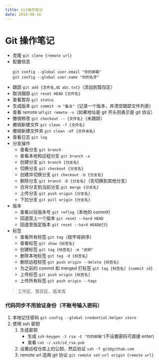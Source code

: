 ```yaml
---
title: Git操作笔记
date: 2018-06-16
---
```


# Git 操作笔记

- 克隆 `git clone {remote url}`
- 配置信息
  ```base
  git config --global user.email "你的邮箱"
  git config --global user.name "你的名字"
  ```
- 跟踪 `git add {文件名,如 abc.txt}`（添加到暂存区）
- 取消跟踪 `git reset HEAD {文件名}`
- 查看暂存 `git status`
- 生成版本 `git commit -m "备注"`（记录一个版本，并清空跟踪文件列表）
- 查看 remote url `git remote -v`（如果地址是 git 开头则表示是 git 协议）
- 撤销修改 `git checkout -- {文件名}`（未跟踪）
- 撤销新建文件 `git clean -f {文件名}`
- 撤销新建文件夹 `git clean -df {文件夹名}`
- 查看日志 `git log`
- 分支操作
  - 查看分支 `git branch`
  - 查看本地和远程分支 `git branch -a`
  - 创建分支 `git branch {分支名}`
  - 切换分支 `git checkout {分支名}`
  - 创建并切换分支 `git checkout -b {分支名}`
  - 删除分支 `git branch -D {分支名}`（先切换到其他分支）
  - 合并分支到当前分支 `git merge {分支名}`
  - 上传分支 `git push origin {分支名}`
  - 下拉分支 `git pull origin {分支名}`
- 版本
  - 查看以往版本号 `git reflog`（本地的 commit）
  - 回退至上一个版本 `git reset --hard HEAD`
  - 回退至指定版本 `git reset --hard HEAD@{5}`
- 标签
  - 查看所有标签 `git tag`（按字母排序）
  - 查看标签 `git show {标签名}`
  - 创建标签 `git tag {标签名} -m "说明"`
  - 删除本地标签 `git tag -d {标签名}`
  - 删除远程标签 `git push origin --delete {标签名}`
  - 为之前的 commit 和 merged 打标签 `git tag {标签名} {commit id}`
  - 上传标签 `git push origin {标签名}`
  - 上传所有标签 `git push origin --tags`

> 工作区、暂存区、版本库

### 代码同步不用验证身份（不账号输入密码）

1. 本地记住密码 `git config --global credential.helper store`
2. 使用 ssh 密钥
   1. 生成密钥
      - 生成 `ssh-keygen -t rsa -C "你的邮箱"`(不设置密码可直接 enter)
      - 查看 `cat ~/.ssh/id_rsa.pub`
   2. 设置远程仓库上的公钥，然后验证 `ssh -T git@github.com`
   3. remote url 选用 git 协议 `git remote set-url origin {remote url}`

